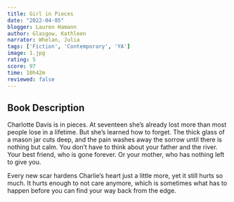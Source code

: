 ```yaml
---
title: Girl in Pieces
date: "2022-04-05"
blogger: Lauren Hamann
author: Glasgow, Kathleen
narrator: Whelan, Julia
tags: ['Fiction', 'Contemporary', 'YA']
image: 1.jpg
rating: 5
score: 97
time: 10h42m
reviewed: false
---
```



## Book Description

Charlotte Davis is in pieces. At seventeen she’s already lost more than most people lose in a lifetime. But she’s learned how to forget. The thick glass of a mason jar cuts deep, and the pain washes away the sorrow until there is nothing but calm. You don’t have to think about your father and the river. Your best friend, who is gone forever. Or your mother, who has nothing left to give you.

Every new scar hardens Charlie’s heart just a little more, yet it still hurts so much. It hurts enough to not care anymore, which is sometimes what has to happen before you can find your way back from the edge.